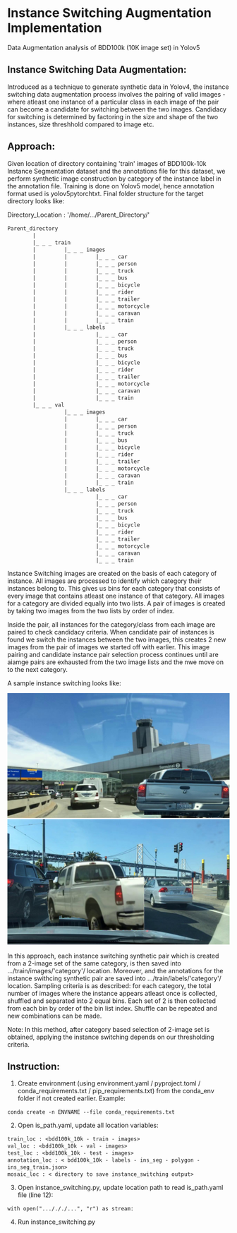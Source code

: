 # Instance Switching Augmentation Implementation
Data Augmentation analysis of BDD100k (10K image set) in Yolov5

## Instance Switching Data Augmentation:

Introduced as a technique to generate synthetic data in Yolov4, the instance switching data augmentation process involves the pairing of valid images - where atleast one instance of a particular class in each image of the pair can become a candidate for switching between the two images. Candidacy for switching is determined by factoring in the size and shape of the two instances, size threshhold compared to image etc.

## Approach:

Given location of directory containing 'train' images of BDD100k-10k Instance Segmentation dataset and the annotations file for this dataset, we perform synthetic image construction by category of the instance label in the annotation file. Training is done on Yolov5 model, hence annotation format used is yolov5pytorchtxt. Final folder structure for the target directory looks like:

Directory_Location : '/home/.../Parent_Directory/'

```
Parent_directory
        |
        |_ _ _ train
        |         |_ _ _ images
        |         |         |_ _ _ car
        |         |         |_ _ _ person
        |         |         |_ _ _ truck
        |         |         |_ _ _ bus
        |         |         |_ _ _ bicycle
        |         |         |_ _ _ rider
        |         |         |_ _ _ trailer
        |         |         |_ _ _ motorcycle
        |         |         |_ _ _ caravan
        |         |         |_ _ _ train
        |         |_ _ _ labels
        |                   |_ _ _ car
        |                   |_ _ _ person
        |                   |_ _ _ truck
        |                   |_ _ _ bus
        |                   |_ _ _ bicycle
        |                   |_ _ _ rider
        |                   |_ _ _ trailer
        |                   |_ _ _ motorcycle
        |                   |_ _ _ caravan
        |                   |_ _ _ train
        |_ _ _ val
                  |_ _ _ images
                  |         |_ _ _ car
                  |         |_ _ _ person
                  |         |_ _ _ truck
                  |         |_ _ _ bus
                  |         |_ _ _ bicycle
                  |         |_ _ _ rider
                  |         |_ _ _ trailer
                  |         |_ _ _ motorcycle
                  |         |_ _ _ caravan
                  |         |_ _ _ train
                  |_ _ _ labels
                            |_ _ _ car
                            |_ _ _ person
                            |_ _ _ truck
                            |_ _ _ bus
                            |_ _ _ bicycle
                            |_ _ _ rider
                            |_ _ _ trailer
                            |_ _ _ motorcycle
                            |_ _ _ caravan
                            |_ _ _ train
```

Instance Switching images are created on the basis of each category of instance. All images are processed to identify which category their instances belong to. This gives us bins for each category that consists of every image that contains atleast one instance of that category. All images for a category are divided equally into two lists. A pair of images is created by taking two images from the two lists by order of index.

Inside the pair, all instances for the category/class from each image are paired to check candidacy criteria. When candidate pair of instances is found we switch the instances between the two images, this creates 2 new images from the pair of images we started off with earlier. This image pairing and candidate instance pair selection process continues until are aiamge pairs are exhausted from the two image lists and the nwe move on to the next category.

A sample instance switching looks like:

![Figure 1: Sample instance_switching](/instance_switching/img/00e9be89-00001430_0__2a92cf41-00000000_0.jpg)
![Figure 2: Sample instance_switching](/instance_switching/img/2a92cf41-00000000_0__00e9be89-00001430_0.jpg)

In this approach, each instance switching synthetic pair which is created from a 2-image set of the same category, is then saved into .../train/images/'category'/ location. Moreover, and the annotations for the instance swithcing synthetic pair are saved into .../train/labels/'category'/ location. Sampling criteria is as described: for each category, the total number of images where the instance appears atleast once is collected, shuffled and separated into 2 equal bins. Each set of 2 is then collected from each bin by order of the bin list index. Shuffle can be repeated and new combinations can be made.

Note: In this method, after category based selection of 2-image set is obtained, applying the instance switching depends on our thresholding criteria.

## Instruction:

1. Create environment (using environment.yaml / pyproject.toml / conda_requirements.txt / pip_requirements.txt) from the conda_env folder if not created earlier. Example:
```
conda create -n ENVNAME --file conda_requirements.txt
```
2. Open is_path.yaml, update all location variables:
```
train_loc : <bdd100k_10k - train - images>
val_loc : <bdd100k_10k - val - images>
test_loc : <bdd100k_10k - test - images>
annotation_loc : < bdd100k_10k - labels - ins_seg - polygon - ins_seg_train.json>
mosaic_loc : < directory to save instance_switching output>
```
3. Open instance_switching.py, update location path to read is_path.yaml file (line 12):
```
with open(".../././...", "r") as stream:
```
4. Run instance_switching.py
